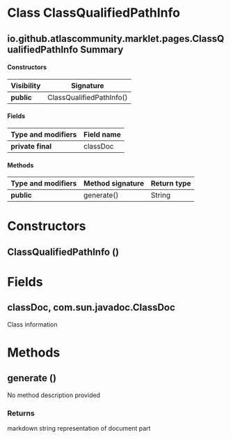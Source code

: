 Class ClassQualifiedPathInfo
============================
io.github.atlascommunity.marklet.pages.ClassQualifiedPathInfo
Summary
-------
#### Constructors
| Visibility | Signature                |
| ---------- | ------------------------ |
| **public** | ClassQualifiedPathInfo() |
#### Fields
| Type and modifiers | Field name |
| ------------------ | ---------- |
| **private final**  | classDoc   |
#### Methods
| Type and modifiers | Method signature | Return type |
| ------------------ | ---------------- | ----------- |
| **public**         | generate()       | String      |

Constructors
============
ClassQualifiedPathInfo ()
-------------------------


Fields
======
classDoc, com.sun.javadoc.ClassDoc
----------------------------------
Class information


Methods
=======
generate ()
-----------
No method description provided
### Returns
markdown string representation of document part


